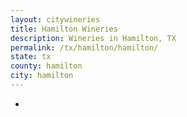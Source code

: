 ```yaml
---
layout: citywineries
title: Hamilton Wineries
description: Wineries in Hamilton, TX
permalink: /tx/hamilton/hamilton/
state: tx
county: hamilton
city: hamilton
---
```

-
